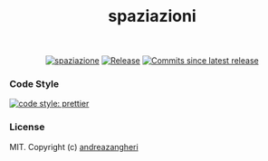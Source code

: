 <h1 align="center">
  <br>
  <br>
  spaziazioni
  <br>
  <br>
</h1>

<p align="center">
  <a href="https://github.com/andreazangheri/spaziazioni"><img src="https://img.shields.io/badge/www-spaziazioni-000000.svg" alt="spaziazione"></a>
  <a href="https://github.com/andreazangheri/spaziazioni/releases"><img src="https://img.shields.io/github/release/andreazangheri/spaziazioni.svg" alt="Release"></a>
  <a href="#"><img src="https://img.shields.io/github/commits-since/andreazangheri/spaziazioni/latest.svg" alt="Commits since latest release"></a>
</p>

### Code Style

[![code style: prettier](https://img.shields.io/badge/code_style-prettier-000000.svg)](https://github.com/prettier/prettier)

### License

MIT. Copyright (c) [andreazangheri](https://github.com/andreazangheri)
